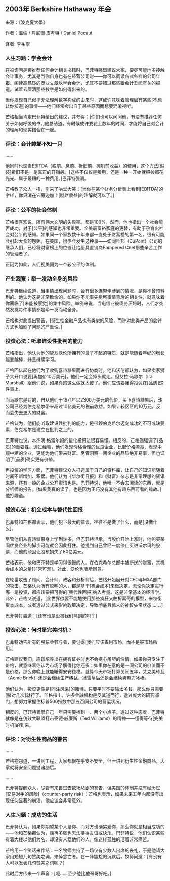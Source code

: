 
## 2003年 Berkshire Hathaway 年会

来源：《波克夏大學》

作者：溫倫 / 丹尼爾·皮考特 / Daniel Pecaut

译者: 李祐寧


### 人生习题：学会会计

在被询问是否推荐任何会计相关书籍时，巴菲特强烈建议大家，要尽可能地多接触会计事务，尤其是当你自身也有在经营公司时——你可以阅读各式各样的公司年报、阅读高品质的商业文章以学会会计，尤其不要错过那些跟会计丑闻有关的报道。试着去厘清那些数字是如何得出来的。

当你发现自己似乎无法理解数字构成的由来时，这或许意味着管理层有某些[不想让你知道]的事情——他们经常会出自于某些原因而想要混淆视听。

芒格相当肯定巴菲特给出的建议，并夸奖：[你们也可以问问他，有没有推荐任何关于如何呼吸的书。]他总结道，有时候或许要花上数年的时间，才能将自己对会计的理解和现实结合在一起。

### 评论：会计蟑螂不知一只

......

他同时也谴责EBITDA（税前、息前、折旧前、摊销前收益）的使用，这个方法[假装]折旧不是一笔真正的开销般。[这些不仅仅是费用，还是一种一开始就把钱都花光光、属于最糟的一种费用。]巴菲特强调。

芒格教了众人一招，引来了哄堂大笑：[当你在某个财务分析表上看到[EBITDA]的字样，你只消在它旁边加上[唬烂收益]的注解就可以了。]

### 评论：公平的社会体制

芒格很喜欢说，所有伟大文明的失败率。都是100%。然而，他也指出一个社会能否成功，对于[公平]的感知也非常重要。全美最富裕家庭的更替，有助于孕育出社会对公平的感知。如果同一个家族数十年来都一直处于财富榜的第一名，很有可能会引起大众的怨妒。在美国，很少会发生这种事——如同杜邦（DuPont）公司的继承人们，已经将财富榜上的位置让给厨具直销商Pampered Chef那些辛苦工作的管理者了。

正因为如此，人们视美国为一个较公平的体制。

### 产业观察：牵一发动全身的风险

巴菲特继续说道，当事情出现问题时，会有很多连带牵涉到的情况，是你不曾预料到的。他认为这是非常致命的。如果你不能事先觉察事情背后的相关性，就意味着你面临了[未能被察觉]的集中风险。举例来说，当电信业被债务压垮时，人们才突然发觉每件事情都是牵一发而动全身。

芒格也对此提出警告，[衍生性金融产品也有类似的风险，而针对此类产品的会计方式也加剧了问题的严重性。]

### 投资心法：听取建设性批判的能力

芒格指出，他认为他的挚友沃伦所拥有的最了不起的特质，就是能随着年纪的增长越变越棒，并且持续学习。

芒格回忆起在他们为了收购喜诗糖果而进行协商时，他和沃伦都认为，如果卖家狮子大开口说要[再加价10万美元]，他们一定会掉头就走。但艾拉·马歇尔（Ira Marshall）跟他们说，如果真的这么做就太傻了。他们应该要懂得投资在[品质]这件事上。

而马歇尔是对的，自从他们于1971年以2300万美元的代价，买下喜诗糖果后，该公司已经为伯克希尔带来超过10亿美元的税前收益。如果计较区区的10万元，反而会失去更大的财富。

芒格认为，他们能听取建设性批判的能力，是带领伯克希尔迈向成功的不可或缺要素，伯克希尔是建立在批判之上的。

巴菲特也说，本杰明·格雷尔姆的量化投资法很容易懂。相反的，芒格则强调了[品质]的重要性。透过经验，他们发现价格合理的优良企业，比起价格漂亮、表现中规中矩的企业，更能为他们带来财富。尽管洞察一间企业的品质绝非易事，但也证明了[品质]确实更有价值。

再投资的学习方面，巴菲特建议众人打造属于自己的资料库，让自己的知识能随着时间不断增加、积累。他们认为《华尔街日报》和《财富》杂志是非常理想的资讯来源，还有一般的企业公开资讯也是。巴菲特说，他唯一不会去阅读的东西，就是分析师的报告。[如果我真的读了，也是因为正巧没有其他有趣东西可看的缘故。]他打趣道。

### 投资心法：机会成本与替代性回报

巴菲特和芒格都表示，他们犯下最大的错误，往往不是做了什么，而是[没做什么]。

尽管他们从喜诗糖果身上学到许多，但巴菲特坦承，当股价开始上涨时，他购买某间优良企业的脚步可能就会因此打住。他提到自己曾经一度停止买进沃尔玛的股票，而他的顽固让股东损失了80亿美元。

芒格表示，他和巴菲特是学习得很慢的人。在伯克希尔总部中被断送的财富，其机会成本的总量[非常可观]。对此，沃伦也表示同意。

在轮番攻击了顾问、会计师、政客和分析师后，芒格开始展开对CEO与M&A部门的攻击。芒格认为所有聪明的人，都是基于[机会成本]来做决定。无论你决定进行哪一笔投资，都应该要把可得的[替代性回报]纳入考量。这是非常基本的经济学。此外，芒格又说道，[全世界欲罢不能地使用那些疯狂又曲折离奇的模型，来权衡资本成本，或者透过公式来影响政策决定，导致彻底且惊人的神智失常状态......。]

巴菲特打趣道：[还有谁是没被我们骂到的吗？]

### 投资心法：何时是完美时机？

巴菲特劝告所有的股东会参与者，要记得[我们应该善用市场，而不是被市场所用。]

芒格建议我们，应该培养出在拥有证券时也不会提心吊胆的性情。如果你只专注于价格，就意味着你认为市场了解得比你还多；如果你在意的是一间公司的价值而不是价格，那么你晚上就能睡得安安稳稳。就算今天市场打算关闭五年，艾克美砖瓦（Acme Brick）还是会继续生产砖瓦，冰雪皇后还是会继续卖帝力冰棒。

他们认为，投资更像是[同注风采]的赌博，只要平时不要输太多钱，那么你只需要[赌对几次]就行了。芒格指出，许多金融机构是反其道而行，透过庞大的研究部门，想努力掌握住标普500指数中那五百间公司的营运状况。

相反的，巴菲特表示自己一年只需要找到一、两个小点子。透过这种态度，巴菲特就像是在仿效大联盟打击泰德·威廉斯（Ted Williams）的精神——懂得等待[完美时机]的到来。

### 评论：对衍生性商品的警告

......

芒格抱怨道，一讲到工程，大家都很在乎安不安全，但一讲到衍生性金融商品，大家就将安全问题抛诸脑后。

......

巴菲特提醒众人，尽管有来自过去数场悲剧的警告，但美国的体制并没有经历过[交易对手的风险]（counter-party risk）：芒格也表示，如果未来五年内都没有出现任何显著的崩溃，他应该会非常意外。

### 人生习题：成功的生活

巴菲特认为，如果你期望某个人爱你、而对方也确实爱你，那么你就是相当成功的——他和芒格都认为，赚再多钱也无法换得友谊或快乐。巴菲特说，他们认识某些有着大楼以他们为名、却没有人爱他们的人。像这样孤独的活着非常痛苦。

芒格用一个笑话来作结：一名牧师主持了一场仅有少数人出席的丧礼，于是他请大家用短短几句赞美之词，来悼念亡者。在一阵尴尬的沉默后，牧师问道：[有没有人可以发表几句赞美之词呢？]

此时后方传来一个声音：[呃......至少他比他哥哥好吧。]
